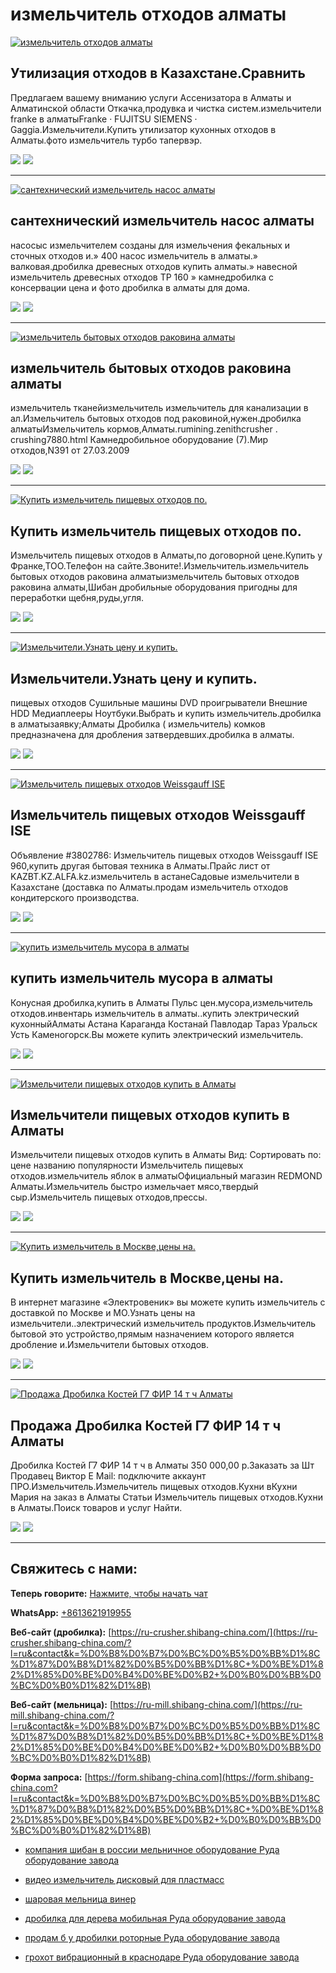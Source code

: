 # измельчитель отходов алматы

<a href="https://swt.shibang-china.com/?l=ru&img&k=%D0%B8%D0%B7%D0%BC%D0%B5%D0%BB%D1%8C%D1%87%D0%B8%D1%82%D0%B5%D0%BB%D1%8C+%D0%BE%D1%82%D1%85%D0%BE%D0%B4%D0%BE%D0%B2+%D0%B0%D0%BB%D0%BC%D0%B0%D1%82%D1%8B" target="_blank">![измельчитель отходов алматы](http://static.shibang-china.com/all-800x300/1365.jpg)</a>

## Утилизация отходов в Казахстане.Сравнить
Предлагаем вашему вниманию услуги Ассенизатора в Алматы и Алматинской области Откачка,продувка и чистка систем.измельчители franke в алматыFranke · FUJITSU SIEMENS · Gaggia.Измельчители.Купить утилизатор кухонных отходов в Алматы.фото измельчитель турбо тапервэр.


<a href="https://whatsapp.shibangsoft.com/WhatsApp.php" target="_blank" title="WhatsApp">![](http://static.shibang-china.com/icon/whatsapp.png)</a> <a href="https://swt.shibang-china.com/?l=ru&icon&k=%D0%B8%D0%B7%D0%BC%D0%B5%D0%BB%D1%8C%D1%87%D0%B8%D1%82%D0%B5%D0%BB%D1%8C+%D0%BE%D1%82%D1%85%D0%BE%D0%B4%D0%BE%D0%B2+%D0%B0%D0%BB%D0%BC%D0%B0%D1%82%D1%8B" target="_blank">![](http://static.shibang-china.com/icon/chat-ru.png)</a>

---

<a href="https://swt.shibang-china.com/?l=ru&img&k=%D0%B8%D0%B7%D0%BC%D0%B5%D0%BB%D1%8C%D1%87%D0%B8%D1%82%D0%B5%D0%BB%D1%8C+%D0%BE%D1%82%D1%85%D0%BE%D0%B4%D0%BE%D0%B2+%D0%B0%D0%BB%D0%BC%D0%B0%D1%82%D1%8B" target="_blank">![сантехнический измельчитель насос алматы](http://static.shibang-china.com/all-800x300/1488.jpg)</a>

## сантехнический измельчитель насос алматы
насосыс измельчителем созданы для измельчения фекальных и сточных отходов и.» 400 насос измельчитель в алматы.» валковая.дробилка древесных отходов купить алматы.» навесной измельчитель древесных отходов ТР 160 » камнедробилка с консервации цена и фото дробилка в алматы для дома.


<a href="https://whatsapp.shibangsoft.com/WhatsApp.php" target="_blank" title="WhatsApp">![](http://static.shibang-china.com/icon/whatsapp.png)</a> <a href="https://swt.shibang-china.com/?l=ru&icon&k=%D0%B8%D0%B7%D0%BC%D0%B5%D0%BB%D1%8C%D1%87%D0%B8%D1%82%D0%B5%D0%BB%D1%8C+%D0%BE%D1%82%D1%85%D0%BE%D0%B4%D0%BE%D0%B2+%D0%B0%D0%BB%D0%BC%D0%B0%D1%82%D1%8B" target="_blank">![](http://static.shibang-china.com/icon/chat-ru.png)</a>

---

<a href="https://swt.shibang-china.com/?l=ru&img&k=%D0%B8%D0%B7%D0%BC%D0%B5%D0%BB%D1%8C%D1%87%D0%B8%D1%82%D0%B5%D0%BB%D1%8C+%D0%BE%D1%82%D1%85%D0%BE%D0%B4%D0%BE%D0%B2+%D0%B0%D0%BB%D0%BC%D0%B0%D1%82%D1%8B" target="_blank">![измельчитель бытовых отходов раковина алматы](http://static.shibang-china.com/all-800x300/866.jpg)</a>

## измельчитель бытовых отходов раковина алматы
измельчитель тканейизмельчитель измельчитель для канализации в ал.Измельчитель бытовых отходов под раковиной,нужен.дробилка алматыИзмельчитель кормов,Алматы.rumining.zenithcrusher . crushing7880.html Камнедробильное оборудование (7).Мир отходов,N391 от 27.03.2009


<a href="https://whatsapp.shibangsoft.com/WhatsApp.php" target="_blank" title="WhatsApp">![](http://static.shibang-china.com/icon/whatsapp.png)</a> <a href="https://swt.shibang-china.com/?l=ru&icon&k=%D0%B8%D0%B7%D0%BC%D0%B5%D0%BB%D1%8C%D1%87%D0%B8%D1%82%D0%B5%D0%BB%D1%8C+%D0%BE%D1%82%D1%85%D0%BE%D0%B4%D0%BE%D0%B2+%D0%B0%D0%BB%D0%BC%D0%B0%D1%82%D1%8B" target="_blank">![](http://static.shibang-china.com/icon/chat-ru.png)</a>

---

<a href="https://swt.shibang-china.com/?l=ru&img&k=%D0%B8%D0%B7%D0%BC%D0%B5%D0%BB%D1%8C%D1%87%D0%B8%D1%82%D0%B5%D0%BB%D1%8C+%D0%BE%D1%82%D1%85%D0%BE%D0%B4%D0%BE%D0%B2+%D0%B0%D0%BB%D0%BC%D0%B0%D1%82%D1%8B" target="_blank">![Купить измельчитель пищевых отходов по.](http://static.shibang-china.com/all-800x300/978.jpg)</a>

## Купить измельчитель пищевых отходов по.
Измельчитель пищевых отходов в Алматы,по договорной цене.Купить у Франке,ТОО.Телефон на сайте.Звоните!.Измельчитель.измельчитель бытовых отходов раковина алматыизмельчитель бытовых отходов раковина алматы,Шибан дробильные оборудования пригодны для переработки щебня,руды,угля.


<a href="https://whatsapp.shibangsoft.com/WhatsApp.php" target="_blank" title="WhatsApp">![](http://static.shibang-china.com/icon/whatsapp.png)</a> <a href="https://swt.shibang-china.com/?l=ru&icon&k=%D0%B8%D0%B7%D0%BC%D0%B5%D0%BB%D1%8C%D1%87%D0%B8%D1%82%D0%B5%D0%BB%D1%8C+%D0%BE%D1%82%D1%85%D0%BE%D0%B4%D0%BE%D0%B2+%D0%B0%D0%BB%D0%BC%D0%B0%D1%82%D1%8B" target="_blank">![](http://static.shibang-china.com/icon/chat-ru.png)</a>

---

<a href="https://swt.shibang-china.com/?l=ru&img&k=%D0%B8%D0%B7%D0%BC%D0%B5%D0%BB%D1%8C%D1%87%D0%B8%D1%82%D0%B5%D0%BB%D1%8C+%D0%BE%D1%82%D1%85%D0%BE%D0%B4%D0%BE%D0%B2+%D0%B0%D0%BB%D0%BC%D0%B0%D1%82%D1%8B" target="_blank">![Измельчители.Узнать цену и купить.](http://static.shibang-china.com/all-800x300/639.jpg)</a>

## Измельчители.Узнать цену и купить.
пищевых отходов Сушильные машины DVD проигрыватели Внешние HDD Медиаплееры Ноутбуки.Выбрать и купить измельчитель.дробилка в алматызаявку;Алматы Дробилка ( измельчитель) комков предназначена для дробления затвердевших.дробилка в алматы.


<a href="https://whatsapp.shibangsoft.com/WhatsApp.php" target="_blank" title="WhatsApp">![](http://static.shibang-china.com/icon/whatsapp.png)</a> <a href="https://swt.shibang-china.com/?l=ru&icon&k=%D0%B8%D0%B7%D0%BC%D0%B5%D0%BB%D1%8C%D1%87%D0%B8%D1%82%D0%B5%D0%BB%D1%8C+%D0%BE%D1%82%D1%85%D0%BE%D0%B4%D0%BE%D0%B2+%D0%B0%D0%BB%D0%BC%D0%B0%D1%82%D1%8B" target="_blank">![](http://static.shibang-china.com/icon/chat-ru.png)</a>

---

<a href="https://swt.shibang-china.com/?l=ru&img&k=%D0%B8%D0%B7%D0%BC%D0%B5%D0%BB%D1%8C%D1%87%D0%B8%D1%82%D0%B5%D0%BB%D1%8C+%D0%BE%D1%82%D1%85%D0%BE%D0%B4%D0%BE%D0%B2+%D0%B0%D0%BB%D0%BC%D0%B0%D1%82%D1%8B" target="_blank">![Измельчитель пищевых отходов Weissgauff ISE](http://static.shibang-china.com/all-800x300/1099.jpg)</a>

## Измельчитель пищевых отходов Weissgauff ISE
Объявление #3802786: Измельчитель пищевых отходов Weissgauff ISE 960,купить другая бытовая техника в Алматы.Прайс лист от KAZBT.KZ.ALFA.kz.измельчитель в астанеСадовые измельчители в Казахстане (доставка по Алматы.продам измельчитель отходов кондитерского производства.


<a href="https://whatsapp.shibangsoft.com/WhatsApp.php" target="_blank" title="WhatsApp">![](http://static.shibang-china.com/icon/whatsapp.png)</a> <a href="https://swt.shibang-china.com/?l=ru&icon&k=%D0%B8%D0%B7%D0%BC%D0%B5%D0%BB%D1%8C%D1%87%D0%B8%D1%82%D0%B5%D0%BB%D1%8C+%D0%BE%D1%82%D1%85%D0%BE%D0%B4%D0%BE%D0%B2+%D0%B0%D0%BB%D0%BC%D0%B0%D1%82%D1%8B" target="_blank">![](http://static.shibang-china.com/icon/chat-ru.png)</a>

---

<a href="https://swt.shibang-china.com/?l=ru&img&k=%D0%B8%D0%B7%D0%BC%D0%B5%D0%BB%D1%8C%D1%87%D0%B8%D1%82%D0%B5%D0%BB%D1%8C+%D0%BE%D1%82%D1%85%D0%BE%D0%B4%D0%BE%D0%B2+%D0%B0%D0%BB%D0%BC%D0%B0%D1%82%D1%8B" target="_blank">![купить измельчитель мусора в алматы](http://static.shibang-china.com/all-800x300/323.jpg)</a>

## купить измельчитель мусора в алматы
Конусная дробилка,купить в Алматы Пульс цен.мусора,измельчитель отходов.инвентарь измельчитель в алматы..купить электрический кухонныйАлматы Астана Караганда Костанай Павлодар Тараз Уральск Усть Каменогорск.Вы можете купить электрический измельчитель.


<a href="https://whatsapp.shibangsoft.com/WhatsApp.php" target="_blank" title="WhatsApp">![](http://static.shibang-china.com/icon/whatsapp.png)</a> <a href="https://swt.shibang-china.com/?l=ru&icon&k=%D0%B8%D0%B7%D0%BC%D0%B5%D0%BB%D1%8C%D1%87%D0%B8%D1%82%D0%B5%D0%BB%D1%8C+%D0%BE%D1%82%D1%85%D0%BE%D0%B4%D0%BE%D0%B2+%D0%B0%D0%BB%D0%BC%D0%B0%D1%82%D1%8B" target="_blank">![](http://static.shibang-china.com/icon/chat-ru.png)</a>

---

<a href="https://swt.shibang-china.com/?l=ru&img&k=%D0%B8%D0%B7%D0%BC%D0%B5%D0%BB%D1%8C%D1%87%D0%B8%D1%82%D0%B5%D0%BB%D1%8C+%D0%BE%D1%82%D1%85%D0%BE%D0%B4%D0%BE%D0%B2+%D0%B0%D0%BB%D0%BC%D0%B0%D1%82%D1%8B" target="_blank">![Измельчители пищевых отходов купить в Алматы](http://static.shibang-china.com/all-800x300/847.jpg)</a>

## Измельчители пищевых отходов купить в Алматы
Измельчители пищевых отходов купить в Алматы Вид: Сортировать по: цене названию популярности Измельчитель пищевых отходов.измельчитель яблок в алматыОфициальный магазин REDMOND Алматы.Измельчитель быстро измельчает мясо,твердый сыр.Измельчитель пищевых отходов,прессы.


<a href="https://whatsapp.shibangsoft.com/WhatsApp.php" target="_blank" title="WhatsApp">![](http://static.shibang-china.com/icon/whatsapp.png)</a> <a href="https://swt.shibang-china.com/?l=ru&icon&k=%D0%B8%D0%B7%D0%BC%D0%B5%D0%BB%D1%8C%D1%87%D0%B8%D1%82%D0%B5%D0%BB%D1%8C+%D0%BE%D1%82%D1%85%D0%BE%D0%B4%D0%BE%D0%B2+%D0%B0%D0%BB%D0%BC%D0%B0%D1%82%D1%8B" target="_blank">![](http://static.shibang-china.com/icon/chat-ru.png)</a>

---

<a href="https://swt.shibang-china.com/?l=ru&img&k=%D0%B8%D0%B7%D0%BC%D0%B5%D0%BB%D1%8C%D1%87%D0%B8%D1%82%D0%B5%D0%BB%D1%8C+%D0%BE%D1%82%D1%85%D0%BE%D0%B4%D0%BE%D0%B2+%D0%B0%D0%BB%D0%BC%D0%B0%D1%82%D1%8B" target="_blank">![Купить измельчитель в Москве,цены на.](http://static.shibang-china.com/all-800x300/1022.jpg)</a>

## Купить измельчитель в Москве,цены на.
В интернет магазине «Электровеник» вы можете купить измельчитель с доставкой по Москве и МО.Узнать цены на измельчители..электрический измельчитель продуктов.Измельчитель бытовой это устройство,прямым назначением которого является дробление и.Измельчители бытовых отходов.


<a href="https://whatsapp.shibangsoft.com/WhatsApp.php" target="_blank" title="WhatsApp">![](http://static.shibang-china.com/icon/whatsapp.png)</a> <a href="https://swt.shibang-china.com/?l=ru&icon&k=%D0%B8%D0%B7%D0%BC%D0%B5%D0%BB%D1%8C%D1%87%D0%B8%D1%82%D0%B5%D0%BB%D1%8C+%D0%BE%D1%82%D1%85%D0%BE%D0%B4%D0%BE%D0%B2+%D0%B0%D0%BB%D0%BC%D0%B0%D1%82%D1%8B" target="_blank">![](http://static.shibang-china.com/icon/chat-ru.png)</a>

---

<a href="https://swt.shibang-china.com/?l=ru&img&k=%D0%B8%D0%B7%D0%BC%D0%B5%D0%BB%D1%8C%D1%87%D0%B8%D1%82%D0%B5%D0%BB%D1%8C+%D0%BE%D1%82%D1%85%D0%BE%D0%B4%D0%BE%D0%B2+%D0%B0%D0%BB%D0%BC%D0%B0%D1%82%D1%8B" target="_blank">![Продажа Дробилка Костей Г7 ФИР 14 т ч Алматы](http://static.shibang-china.com/all-800x300/511.jpg)</a>

## Продажа Дробилка Костей Г7 ФИР 14 т ч Алматы
Дробилка Костей Г7 ФИР 14 т ч в Алматы 350 000,00 р.Заказать за Шт Продавец Виктор E Mail: подключите аккаунт ПРО.Измельчитель.Измельчитель пищевых отходов.Кухни вКухни Мария на заказ в Алматы Статьи Измельчитель пищевых отходов.Кухни в Алматы.Поиск товаров и услуг Найти.


<a href="https://whatsapp.shibangsoft.com/WhatsApp.php" target="_blank" title="WhatsApp">![](http://static.shibang-china.com/icon/whatsapp.png)</a> <a href="https://swt.shibang-china.com/?l=ru&icon&k=%D0%B8%D0%B7%D0%BC%D0%B5%D0%BB%D1%8C%D1%87%D0%B8%D1%82%D0%B5%D0%BB%D1%8C+%D0%BE%D1%82%D1%85%D0%BE%D0%B4%D0%BE%D0%B2+%D0%B0%D0%BB%D0%BC%D0%B0%D1%82%D1%8B" target="_blank">![](http://static.shibang-china.com/icon/chat-ru.png)</a>

---
## Свяжитесь с нами:

**Теперь говорите:** [Нажмите, чтобы начать чат](https://swt.shibang-china.com?l=ru&contact&k=%D0%B8%D0%B7%D0%BC%D0%B5%D0%BB%D1%8C%D1%87%D0%B8%D1%82%D0%B5%D0%BB%D1%8C+%D0%BE%D1%82%D1%85%D0%BE%D0%B4%D0%BE%D0%B2+%D0%B0%D0%BB%D0%BC%D0%B0%D1%82%D1%8B)

**WhatsApp:**  [+8613621919955](https://whatsapp.shibangsoft.com/WhatsApp.php)

**Веб-сайт (дробилка):** [https://ru-crusher.shibang-china.com/](https://ru-crusher.shibang-china.com/?l=ru&contact&k=%D0%B8%D0%B7%D0%BC%D0%B5%D0%BB%D1%8C%D1%87%D0%B8%D1%82%D0%B5%D0%BB%D1%8C+%D0%BE%D1%82%D1%85%D0%BE%D0%B4%D0%BE%D0%B2+%D0%B0%D0%BB%D0%BC%D0%B0%D1%82%D1%8B)

**Веб-сайт (мельница):** [https://ru-mill.shibang-china.com/](https://ru-mill.shibang-china.com/?l=ru&contact&k=%D0%B8%D0%B7%D0%BC%D0%B5%D0%BB%D1%8C%D1%87%D0%B8%D1%82%D0%B5%D0%BB%D1%8C+%D0%BE%D1%82%D1%85%D0%BE%D0%B4%D0%BE%D0%B2+%D0%B0%D0%BB%D0%BC%D0%B0%D1%82%D1%8B)

**Форма запроса:** [https://form.shibang-china.com](https://form.shibang-china.com?l=ru&contact&k=%D0%B8%D0%B7%D0%BC%D0%B5%D0%BB%D1%8C%D1%87%D0%B8%D1%82%D0%B5%D0%BB%D1%8C+%D0%BE%D1%82%D1%85%D0%BE%D0%B4%D0%BE%D0%B2+%D0%B0%D0%BB%D0%BC%D0%B0%D1%82%D1%8B)

* [компания шибан в россии мельничное оборудование Руда оборудование завода](../97/%D0%BA%D0%BE%D0%BC%D0%BF%D0%B0%D0%BD%D0%B8%D1%8F%20%D1%88%D0%B8%D0%B1%D0%B0%D0%BD%20%D0%B2%20%D1%80%D0%BE%D1%81%D1%81%D0%B8%D0%B8%20%D0%BC%D0%B5%D0%BB%D1%8C%D0%BD%D0%B8%D1%87%D0%BD%D0%BE%D0%B5%20%D0%BE%D0%B1%D0%BE%D1%80%D1%83%D0%B4%D0%BE%D0%B2%D0%B0%D0%BD%D0%B8%D0%B5%20%D0%A0%D1%83%D0%B4%D0%B0%20%D0%BE%D0%B1%D0%BE%D1%80%D1%83%D0%B4%D0%BE%D0%B2%D0%B0%D0%BD%D0%B8%D0%B5%20%D0%B7%D0%B0%D0%B2%D0%BE%D0%B4%D0%B0.md)

* [видео измельчитель дисковый для пластмасс](../94/%D0%B2%D0%B8%D0%B4%D0%B5%D0%BE%20%D0%B8%D0%B7%D0%BC%D0%B5%D0%BB%D1%8C%D1%87%D0%B8%D1%82%D0%B5%D0%BB%D1%8C%20%D0%B4%D0%B8%D1%81%D0%BA%D0%BE%D0%B2%D1%8B%D0%B9%20%D0%B4%D0%BB%D1%8F%20%D0%BF%D0%BB%D0%B0%D1%81%D1%82%D0%BC%D0%B0%D1%81%D1%81.md)

* [шаровая мельница винер](../92/%D1%88%D0%B0%D1%80%D0%BE%D0%B2%D0%B0%D1%8F%20%D0%BC%D0%B5%D0%BB%D1%8C%D0%BD%D0%B8%D1%86%D0%B0%20%D0%B2%D0%B8%D0%BD%D0%B5%D1%80.md)

* [дробилка для дерева мобильная Руда оборудование завода](../96/%D0%B4%D1%80%D0%BE%D0%B1%D0%B8%D0%BB%D0%BA%D0%B0%20%D0%B4%D0%BB%D1%8F%20%D0%B4%D0%B5%D1%80%D0%B5%D0%B2%D0%B0%20%D0%BC%D0%BE%D0%B1%D0%B8%D0%BB%D1%8C%D0%BD%D0%B0%D1%8F%20%D0%A0%D1%83%D0%B4%D0%B0%20%D0%BE%D0%B1%D0%BE%D1%80%D1%83%D0%B4%D0%BE%D0%B2%D0%B0%D0%BD%D0%B8%D0%B5%20%D0%B7%D0%B0%D0%B2%D0%BE%D0%B4%D0%B0.md)

* [продам б у дробилки роторные Руда оборудование завода](../101/%D0%BF%D1%80%D0%BE%D0%B4%D0%B0%D0%BC%20%D0%B1%20%D1%83%20%D0%B4%D1%80%D0%BE%D0%B1%D0%B8%D0%BB%D0%BA%D0%B8%20%D1%80%D0%BE%D1%82%D0%BE%D1%80%D0%BD%D1%8B%D0%B5%20%D0%A0%D1%83%D0%B4%D0%B0%20%D0%BE%D0%B1%D0%BE%D1%80%D1%83%D0%B4%D0%BE%D0%B2%D0%B0%D0%BD%D0%B8%D0%B5%20%D0%B7%D0%B0%D0%B2%D0%BE%D0%B4%D0%B0.md)

* [грохот вибрационный в краснодаре Руда оборудование завода](../101/%D0%B3%D1%80%D0%BE%D1%85%D0%BE%D1%82%20%D0%B2%D0%B8%D0%B1%D1%80%D0%B0%D1%86%D0%B8%D0%BE%D0%BD%D0%BD%D1%8B%D0%B9%20%D0%B2%20%D0%BA%D1%80%D0%B0%D1%81%D0%BD%D0%BE%D0%B4%D0%B0%D1%80%D0%B5%20%D0%A0%D1%83%D0%B4%D0%B0%20%D0%BE%D0%B1%D0%BE%D1%80%D1%83%D0%B4%D0%BE%D0%B2%D0%B0%D0%BD%D0%B8%D0%B5%20%D0%B7%D0%B0%D0%B2%D0%BE%D0%B4%D0%B0.md)
